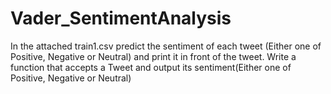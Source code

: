 # Vader_SentimentAnalysis
 In the attached train1.csv predict the sentiment of each tweet (Either one of Positive, Negative or Neutral) and print it in front of the tweet. Write a function that accepts a Tweet and output its sentiment(Either one of Positive, Negative or Neutral)
